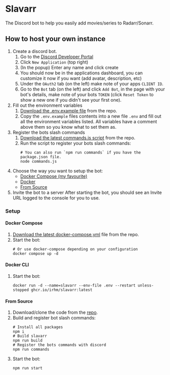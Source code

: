 # Slavarr

The Discord bot to help you easily add movies/series to Radarr/Sonarr.

## How to host your own instance

1. Create a discord bot.
   1. Go to the [Discord Developer Portal](https://discord.com/developers/applications/)
   2. Click `New Application` (top right)
   3. (In the popup) Enter any name and click create
   4. You should now be in the applications dashboard, you can customize it now if you want (add avatar, description, etc)
   5. Under the `OAuth2` tab (on the left) make note of your apps `CLIENT ID`.
   6. Go to the `Bot` tab (on the left) and click `Add Bot`, in the page with your bot's details, make note of your bots `TOKEN` (click `Reset Token` to show a new one if you didn't see your first one).
2. Fill out the environment variables
   1. [Download the .env.example file](https://raw.githubusercontent.com/IRHM/Slavarr/master/.env.example) from the repo.
   2. Copy the `.env.example` files contents into a new file `.env` and fill out all the environment variables listed. All variables have a comment above them so you know what to set them as.
3. Register the bots slash commands
   1. [Download the latest commands.js script](https://raw.githubusercontent.com/IRHM/Slavarr/master/commands.js) from the repo.
   2. Run the script to register your bots slash commands:
      ```
      # You can also run `npm run commands` if you have the package.json file.
      node commands.js
      ```
4. Choose the way you want to setup the bot:
     - [Docker Compose (my favourite)](#docker-compose)
     - [Docker](#docker-cli)
     - [From Source](#from-source)
5. Invite the bot to a server
   After starting the bot, you should see an Invite URL logged to the console for you to use.

### Setup

#### Docker Compose

1. [Download the latest docker-compose.yml](https://raw.githubusercontent.com/IRHM/Slavarr/master/docker-compose.yml) file from the repo.
2. Start the bot:
   ```
   # Or use docker-compose depending on your configuration
   docker compose up -d
   ```

#### Docker CLI

1. Start the bot:
   ```
   docker run -d --name=slavarr --env-file .env --restart unless-stopped ghcr.io/irhm/slavarr:latest
   ```

#### From Source

1. Download/clone the code from the [repo](https://github.com/IRHM/Slavarr).
2. Build and register bot slash commands:
   ```
   # Install all packages
   npm i
   # Build slavarr
   npm run build
   # Register the bots commands with discord
   npm run commands
   ```
3. Start the bot:
   ```
   npm run start
   ```
